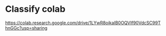 # Classify colab
https://colab.research.google.com/drive/1LYwR8oikaIB0OQVIf90VdcSC99ThnGGc?usp=sharing

